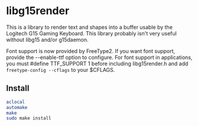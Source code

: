 # libg15render

This is a library to render text and shapes into a buffer usable by the Logitech G15 Gaming Keyboard. This library probably isn't very useful without libg15 and/or g15daemon.

Font support is now provided by FreeType2.  If you want font support, provide the --enable-ttf option to configure.  For font support in applications, you must #define TTF_SUPPORT 1 before including libg15render.h and add `freetype-config --cflags` to your $CFLAGS.

## Install

```bash
aclocal
automake
make
sudo make install
```
